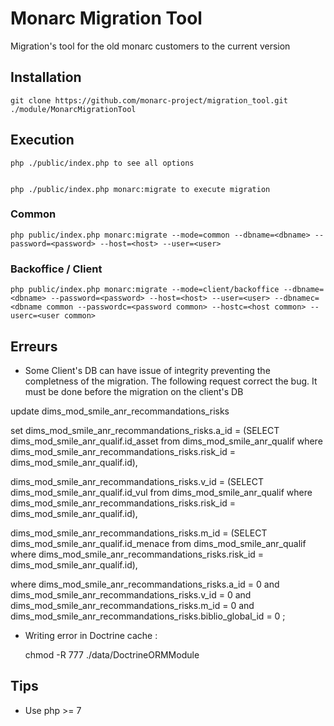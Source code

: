 # Monarc Migration Tool

Migration's tool for the old monarc customers to the current version

## Installation

	git clone https://github.com/monarc-project/migration_tool.git ./module/MonarcMigrationTool


## Execution

	php ./public/index.php to see all options


	php ./public/index.php monarc:migrate to execute migration


### Common

	php public/index.php monarc:migrate --mode=common --dbname=<dbname> --password=<password> --host=<host> --user=<user>


### Backoffice / Client

	php public/index.php monarc:migrate --mode=client/backoffice --dbname=<dbname> --password=<password> --host=<host> --user=<user> --dbnamec=<dbname common --passwordc=<password common> --hostc=<host common> --userc=<user common>


## Erreurs

* Some Client's DB can have issue of integrity preventing the completness of the migration. The following request correct the bug. It must be done before the migration on the client's DB

update dims_mod_smile_anr_recommandations_risks

set dims_mod_smile_anr_recommandations_risks.a_id = (SELECT dims_mod_smile_anr_qualif.id_asset
from dims_mod_smile_anr_qualif 
where dims_mod_smile_anr_recommandations_risks.risk_id = dims_mod_smile_anr_qualif.id),

dims_mod_smile_anr_recommandations_risks.v_id = (SELECT dims_mod_smile_anr_qualif.id_vul
from dims_mod_smile_anr_qualif
where dims_mod_smile_anr_recommandations_risks.risk_id = dims_mod_smile_anr_qualif.id),

dims_mod_smile_anr_recommandations_risks.m_id = (SELECT dims_mod_smile_anr_qualif.id_menace
from dims_mod_smile_anr_qualif 
where dims_mod_smile_anr_recommandations_risks.risk_id = dims_mod_smile_anr_qualif.id),

where dims_mod_smile_anr_recommandations_risks.a_id = 0 and dims_mod_smile_anr_recommandations_risks.v_id = 0 and dims_mod_smile_anr_recommandations_risks.m_id = 0 
and dims_mod_smile_anr_recommandations_risks.biblio_global_id = 0 ; 

* Writing error in Doctrine cache :
	
	chmod -R 777 ./data/DoctrineORMModule

## Tips

* Use php >= 7
